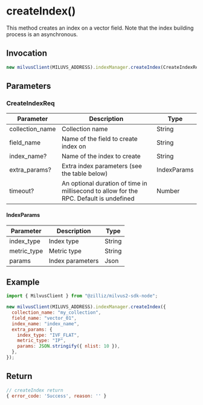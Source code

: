 # createIndex()

This method creates an index on a vector field. Note that the index building process is an asynchronous.

## Invocation

```javascript
new milvusClient(MILUVS_ADDRESS).indexManager.createIndex(CreateIndexReq);
```

## Parameters

### CreateIndexReq

| Parameter       | Description                                                                            | Type        |
| --------------- | -------------------------------------------------------------------------------------- | ----------- |
| collection_name | Collection name                                                                        | String      |
| field_name      | Name of the field to create index on                                                   | String      |
| index_name?     | Name of the index to create                                                            | String      |
| extra_params?   | Extra index parameters (see the table below)                                           | IndexParams |
| timeout?        | An optional duration of time in millisecond to allow for the RPC. Default is undefined | Number      |

#### IndexParams

| Parameter   | Description      | Type   |
| ----------- | ---------------- | ------ |
| index_type  | Index type       | String |
| metric_type | Metric type      | String |
| params      | Index parameters | Json   |

## Example

```javascript
import { MilvusClient } from "@zilliz/milvus2-sdk-node";

new milvusClient(MILUVS_ADDRESS).indexManager.createIndex({
  collection_name: "my_collection",
  field_name: "vector_01",
  index_name: "index_name",
  extra_params: {
    index_type: "IVF_FLAT",
    metric_type: "IP",
    params: JSON.stringify({ nlist: 10 }),
  },
});
```

## Return

```javascript
// createIndex return
{ error_code: 'Success', reason: '' }
```
